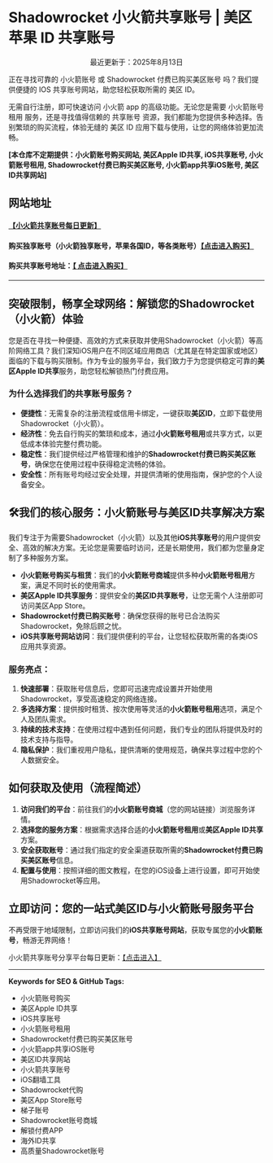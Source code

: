 # Shadowrocket 小火箭共享账号 | 美区苹果 ID 共享账号

<p align="center">最近更新于：2025年8月13日</p>

正在寻找可靠的 小火箭账号 或 Shadowrocket 付费已购买美区账号 吗？我们提供便捷的 IOS 共享账号网站，助您轻松获取所需的 美区 ID。

无需自行注册，即可快速访问 小火箭 app 的高级功能。无论您是需要 小火箭账号租用 服务，还是寻找值得信赖的 共享账号 资源，我们都能为您提供多种选择。告别繁琐的购买流程，体验无缝的 美区 ID 应用下载与使用，让您的网络体验更加流畅。

**[本仓库不定期提供：小火箭账号购买网站, 美区Apple ID共享, iOS共享账号, 小火箭账号租用, Shadowrocket付费已购买美区账号, 小火箭app共享iOS账号, 美区ID共享网站]**


## 网站地址

#### [【小火箭共享账号每日更新】](https://docs.applexp.com/free-accounts/Shadowrocket)

#### 购买独享账号（小火箭独享账号，苹果各国ID，等各类账号）[【点击进入购买】](https://shop.muooy.com/)

#### 购买共享账号地址：[【 点击进入购买】](https://shop.muooy.com/buy/21)
---

## 突破限制，畅享全球网络：解锁您的Shadowrocket（小火箭）体验

您是否在寻找一种便捷、高效的方式来获取并使用Shadowrocket（小火箭）等高阶网络工具？我们深知iOS用户在不同区域应用商店（尤其是在特定国家或地区）面临的下载与购买限制。作为专业的服务平台，我们致力于为您提供稳定可靠的**美区Apple ID共享**服务，助您轻松解锁热门付费应用。

### 为什么选择我们的共享账号服务？

*   **便捷性**：无需复杂的注册流程或信用卡绑定，一键获取**美区ID**，立即下载使用Shadowrocket（小火箭）。
*   **经济性**：免去自行购买的繁琐和成本，通过**小火箭账号租用**或共享方式，以更低成本体验完整付费功能。
*   **稳定性**：我们提供经过严格管理和维护的**Shadowrocket付费已购买美区账号**，确保您在使用过程中获得稳定流畅的体验。
*   **安全性**：所有账号均经过安全处理，并提供清晰的使用指南，保护您的个人设备安全。

## 🛠我们的核心服务：小火箭账号与美区ID共享解决方案

我们专注于为需要Shadowrocket（小火箭）以及其他**iOS共享账号**的用户提供安全、高效的解决方案。无论您是需要临时访问，还是长期使用，我们都为您量身定制了多种服务方案。

*   **小火箭账号购买与租赁**：我们的**小火箭账号商城**提供多种**小火箭账号租用**方案，满足不同时长的使用需求。
*   **美区Apple ID共享服务**：提供安全的**美区ID共享账号**，让您无需个人注册即可访问美区App Store。
*   **Shadowrocket付费已购买账号**：确保您获得的账号已合法购买Shadowrocket，免除后顾之忧。
*   **iOS共享账号网站访问**：我们提供便利的平台，让您轻松获取所需的各类iOS应用共享资源。

### 服务亮点：

1.  **快速部署**：获取账号信息后，您即可迅速完成设置并开始使用Shadowrocket，享受高速稳定的网络连接。
2.  **多选择方案**：提供按时租赁、按次使用等灵活的**小火箭账号租用**选项，满足个人及团队需求。
3.  **持续的技术支持**：在使用过程中遇到任何问题，我们专业的团队将提供及时的技术支持与指导。
4.  **隐私保护**：我们重视用户隐私，提供清晰的使用规范，确保共享过程中您的个人数据安全。

## 如何获取及使用（流程简述）

1.  **访问我们的平台**：前往我们的**小火箭账号商城**（您的网站链接）浏览服务详情。
2.  **选择您的服务方案**：根据需求选择合适的**小火箭账号租用**或**美区Apple ID共享**方案。
3.  **安全获取账号**：通过我们指定的安全渠道获取所需的**Shadowrocket付费已购买美区账号**信息。
4.  **配置与使用**：按照详细的图文教程，在您的iOS设备上进行设置，即可开始使用Shadowrocket等应用。

## 立即访问：您的一站式美区ID与小火箭账号服务平台

不再受限于地域限制，立即访问我们的**iOS共享账号网站**，获取专属您的**小火箭账号**，畅游无界网络！

小火箭共享账号分享平台每日更新：[【点击进入】](https://docs.applexp.com/free-accounts/Shadowrocket)

---
**Keywords for SEO & GitHub Tags:**
*   小火箭账号购买
*   美区Apple ID共享
*   iOS共享账号
*   小火箭账号租用
*   Shadowrocket付费已购买美区账号
*   小火箭app共享iOS账号
*   美区ID共享网站
*   小火箭共享账号
*   iOS翻墙工具
*   Shadowrocket代购
*   美区App Store账号
*   梯子账号
*   Shadowrocket账号商城
*   解锁付费APP
*   海外ID共享
*   高质量Shadowrocket账号
